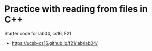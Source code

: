 # Practice with reading from files in C++

Starter code for lab04, cs16, F21

* <https://ucsb-cs16.github.io/f21/lab/lab04/>


